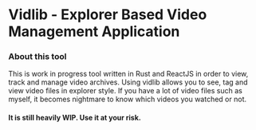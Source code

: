 # Vidlib - Explorer Based Video Management Application

### About this tool
This is work in progress tool written in Rust and ReactJS in order to view, track and manage video archives.
Using vidlib allows you to see, tag and view video files in explorer style. If you have a lot of video files such as myself, it becomes nightmare to know which videos you watched or not.

#### **It is still heavily WIP. Use it at your risk.**
